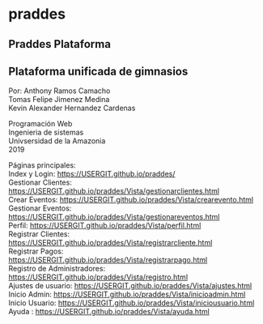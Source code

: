 # praddes
Praddes Plataforma
--------------------------------------
Plataforma unificada de gimnasios
--------------------------------------

Por:
Anthony Ramos Camacho
<br>
Tomas Felipe Jimenez Medina
<br>
Kevin Alexander Hernandez Cardenas

Programación Web <br>
Ingenieria de sistemas <br>
Univsersidad de la Amazonia <br>
2019

Páginas principales: <br>
Index y Login: https://USERGIT.github.io/praddes/ <br>
Gestionar Clientes: https://USERGIT.github.io/praddes/Vista/gestionarclientes.html <br>
Crear Eventos: https://USERGIT.github.io/praddes/Vista/crearevento.html <br>
Gestionar Eventos: https://USERGIT.github.io/praddes/Vista/gestionareventos.html <br>
Perfil: https://USERGIT.github.io/praddes/Vista/perfil.html <br>
Registrar Clientes: https://USERGIT.github.io/praddes/Vista/registrarcliente.html <br>
Registrar Pagos: https://USERGIT.github.io/praddes/Vista/registrarpago.html <br>
Registro de Administradores: https://USERGIT.github.io/praddes/Vista/registro.html <br>
Ajustes de usuario:  https://USERGIT.github.io/praddes/Vista/ajustes.html <br>
Inicio Admin: https://USERGIT.github.io/praddes/Vista/inicioadmin.html <br>
Inicio Usuario: https://USERGIT.github.io/praddes/Vista/iniciousuario.html <br>
Ayuda : https://USERGIT.github.io/praddes/Vista/ayuda.html
